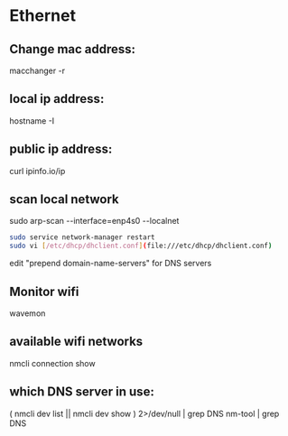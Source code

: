 # Ethernet

## Change mac address:

macchanger <device>  -r

## local ip address:

hostname -I

## public ip address:

curl ipinfo.io/ip

## scan local network

sudo arp-scan --interface=enp4s0 --localnet

```bash
sudo service network-manager restart
sudo vi [/etc/dhcp/dhclient.conf](file:///etc/dhcp/dhclient.conf)
```

edit "prepend domain-name-servers" for DNS servers

## Monitor wifi

wavemon

## available wifi networks

nmcli connection show

## which DNS server in use:

( nmcli dev list || nmcli dev show ) 2>/dev/null | grep DNS
nm-tool | grep DNS
